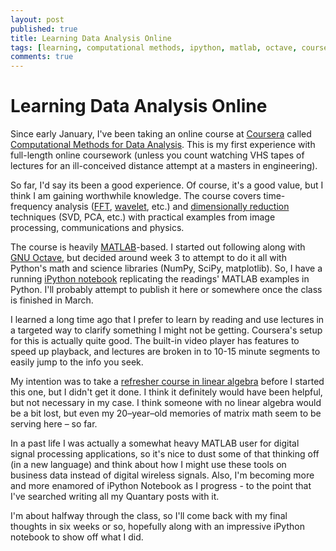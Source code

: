 ```yaml
---
layout: post
published: true
title: Learning Data Analysis Online
tags: [learning, computational methods, ipython, matlab, octave, coursera]
comments: true
---
```


# Learning Data Analysis Online

Since early January, I've been taking an online course at [Coursera](http://coursera.org) called [Computational Methods for Data Analysis](https://www.coursera.org/course/compmethods). This is my first experience with full-length online coursework (unless you count watching VHS tapes of lectures for an ill-conceived distance attempt at a masters in engineering). 

So far, I'd say its been a good experience. Of course, it's a good value, but I think I am gaining worthwhile knowledge. The course covers time-frequency analysis ([FFT](http://en.wikipedia.org/wiki/Fast_Fourier_transform), [wavelet](http://en.wikipedia.org/wiki/Wavelet), etc.) and [dimensionally reduction](http://en.wikipedia.org/wiki/Dimension_reduction) techniques (SVD, PCA, etc.) with practical examples from image processing, communications and physics. 

The course is heavily [MATLAB](http://www.mathworks.com/products/matlab/)-based. I started out following along with [GNU Octave,](http://www.gnu.org/software/octave/) but decided around week 3 to attempt to do it all with Python's math and science libraries (NumPy, SciPy, matplotlib). So, I have a running [iPython notebook](http://ipython.org/ipython-doc/dev/interactive/htmlnotebook.html) replicating the readings' MATLAB examples in Python. I'll probably attempt to publish it here or somewhere once the class is finished in March. 

I learned a long time ago that I prefer to learn by reading and use lectures in a targeted way to clarify something I might not be getting. Coursera's setup for this is actually quite good. The built-in video player has features to speed up playback, and lectures are broken in to 10-15 minute segments to easily jump to the info you seek. 

My intention was to take a [refresher course in linear algebra](http://ocw.mit.edu/courses/mathematics/18-06-linear-algebra-spring-2010/index.htm) before I started this one, but I didn't get it done. I think it definitely would have been helpful, but not necessary in my case. I think someone with no linear algebra would be a bit lost, but even my 20–year–old memories of matrix math seem to be serving here – so far. 

In a past life I was actually a somewhat heavy MATLAB user for digital signal processing applications, so it's nice to dust some of that thinking off (in a new language) and think about how I might use these tools on business data instead of digital wireless signals. Also, I'm becoming more and more enamored of iPython Notebook as I progress - to the point that I've searched writing all my Quantary posts with it. 

I'm about halfway through the class, so I'll come back with my final thoughts in six weeks or so, hopefully along with an impressive iPython notebook to show off what I did.  